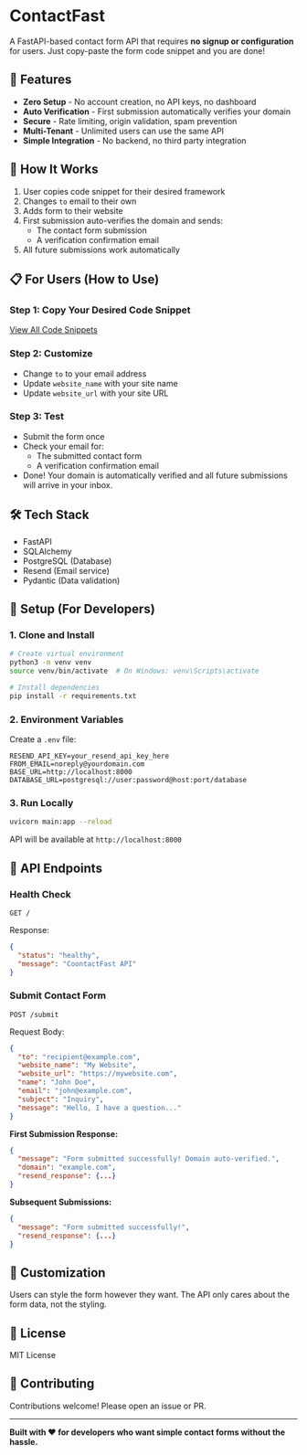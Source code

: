 # ContactFast

A FastAPI-based contact form API that requires **no signup or configuration** for users. Just copy-paste the form code snippet and you are done!

## 🚀 Features

- **Zero Setup** - No account creation, no API keys, no dashboard
- **Auto Verification** - First submission automatically verifies your domain
- **Secure** - Rate limiting, origin validation, spam prevention
- **Multi-Tenant** - Unlimited users can use the same API
- **Simple Integration** - No backend, no third party integration
## 🎯 How It Works

1. User copies code snippet for their desired framework
2. Changes `to` email to their own
3. Adds form to their website
4. First submission auto-verifies the domain and sends:
   - The contact form submission
   - A verification confirmation email
5. All future submissions work automatically

## 📋 For Users (How to Use)

### Step 1: Copy Your Desired Code Snippet


[View All Code Snippets](./FORM_EXAMPLES.md)


### Step 2: Customize

- Change `to` to your email address
- Update `website_name` with your site name
- Update `website_url` with your site URL

### Step 3: Test

- Submit the form once
- Check your email for:
  - The submitted contact form
  - A verification confirmation email
- Done! Your domain is automatically verified and all future submissions will arrive in your inbox.

## 🛠️ Tech Stack

- FastAPI
- SQLAlchemy
- PostgreSQL (Database)
- Resend (Email service)
- Pydantic (Data validation)

## 🔧 Setup (For Developers)

### 1. Clone and Install

```bash
# Create virtual environment
python3 -m venv venv
source venv/bin/activate  # On Windows: venv\Scripts\activate

# Install dependencies
pip install -r requirements.txt
```

### 2. Environment Variables

Create a `.env` file:

```env
RESEND_API_KEY=your_resend_api_key_here
FROM_EMAIL=noreply@yourdomain.com
BASE_URL=http://localhost:8000
DATABASE_URL=postgresql://user:password@host:port/database
```

### 3. Run Locally

```bash
uvicorn main:app --reload
```

API will be available at `http://localhost:8000`

## 📡 API Endpoints

### Health Check
```
GET /
```

Response:
```json
{
  "status": "healthy",
  "message": "CoontactFast API"
}
```

### Submit Contact Form
```
POST /submit
```

Request Body:
```json
{
  "to": "recipient@example.com",
  "website_name": "My Website",
  "website_url": "https://mywebsite.com",
  "name": "John Doe",
  "email": "john@example.com",
  "subject": "Inquiry",
  "message": "Hello, I have a question..."
}
```

**First Submission Response:**
```json
{
  "message": "Form submitted successfully! Domain auto-verified.",
  "domain": "example.com",
  "resend_response": {...}
}
```

**Subsequent Submissions:**
```json
{
  "message": "Form submitted successfully!",
  "resend_response": {...}
}
```

## 🎨 Customization

Users can style the form however they want. The API only cares about the form data, not the styling.

## 📝 License

MIT License

## 🤝 Contributing

Contributions welcome! Please open an issue or PR.

---

**Built with ❤️ for developers who want simple contact forms without the hassle.**
